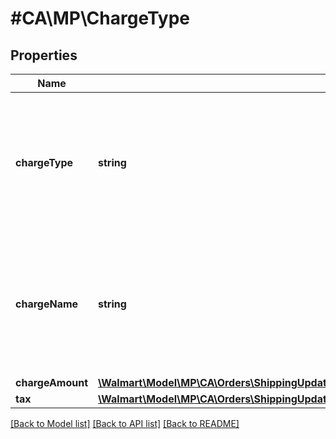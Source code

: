# #CA\MP\ChargeType

## Properties

Name | Type | Description | Notes
------------ | ------------- | ------------- | -------------
**chargeType** | **string** | The charge type for line items can be one of the following: PRODUCT or SHIPPING For details, refer to 'Charge Types' |
**chargeName** | **string** | If chargeType is PRODUCT, chargeName is Item Price. If chargeType is SHIPPING, chargeName is Shipping |
**chargeAmount** | [**\Walmart\Model\MP\CA\Orders\ShippingUpdatesCA200ResponseOrderLinesOrderLineInnerChargesChargeInnerChargeAmount**](ShippingUpdatesCA200ResponseOrderLinesOrderLineInnerChargesChargeInnerChargeAmount.md) |  |
**tax** | [**\Walmart\Model\MP\CA\Orders\ShippingUpdatesCA200ResponseOrderLinesOrderLineInnerChargesChargeInnerTax**](ShippingUpdatesCA200ResponseOrderLinesOrderLineInnerChargesChargeInnerTax.md) |  | [optional]


[[Back to Model list]](../) [[Back to API list]](../../Api/CA/MP) [[Back to README]](../../README.md)

